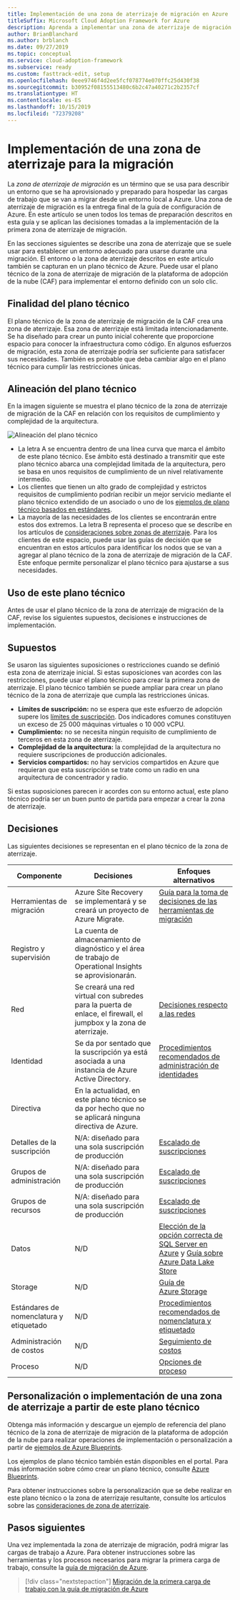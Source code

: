 ```yaml
---
title: Implementación de una zona de aterrizaje de migración en Azure
titleSuffix: Microsoft Cloud Adoption Framework for Azure
description: Aprenda a implementar una zona de aterrizaje de migración en Azure.
author: BrianBlanchard
ms.author: brblanch
ms.date: 09/27/2019
ms.topic: conceptual
ms.service: cloud-adoption-framework
ms.subservice: ready
ms.custom: fasttrack-edit, setup
ms.openlocfilehash: 0eee9746f4d2ee5fcf078774e070ffc25d430f38
ms.sourcegitcommit: b30952f08155513480c6b2c47a40271c2b2357cf
ms.translationtype: HT
ms.contentlocale: es-ES
ms.lasthandoff: 10/15/2019
ms.locfileid: "72379208"
---
```

# <a name="deploy-a-migration-landing-zone"></a>Implementación de una zona de aterrizaje para la migración

La *zona de aterrizaje de migración* es un término que se usa para describir un entorno que se ha aprovisionado y preparado para hospedar las cargas de trabajo que se van a migrar desde un entorno local a Azure. Una zona de aterrizaje de migración es la entrega final de la guía de configuración de Azure. En este artículo se unen todos los temas de preparación descritos en esta guía y se aplican las decisiones tomadas a la implementación de la primera zona de aterrizaje de migración.

En las secciones siguientes se describe una zona de aterrizaje que se suele usar para establecer un entorno adecuado para usarse durante una migración. El entorno o la zona de aterrizaje descritos en este artículo también se capturan en un plano técnico de Azure. Puede usar el plano técnico de la zona de aterrizaje de migración de la plataforma de adopción de la nube (CAF) para implementar el entorno definido con un solo clic.

## <a name="purpose-of-the-blueprint"></a>Finalidad del plano técnico

El plano técnico de la zona de aterrizaje de migración de la CAF crea una zona de aterrizaje. Esa zona de aterrizaje está limitada intencionadamente. Se ha diseñado para crear un punto inicial coherente que proporcione espacio para conocer la infraestructura como código. En algunos esfuerzos de migración, esta zona de aterrizaje podría ser suficiente para satisfacer sus necesidades. También es probable que deba cambiar algo en el plano técnico para cumplir las restricciones únicas.

## <a name="blueprint-alignment"></a>Alineación del plano técnico

En la imagen siguiente se muestra el plano técnico de la zona de aterrizaje de migración de la CAF en relación con los requisitos de cumplimiento y complejidad de la arquitectura.

![Alineación del plano técnico](../../_images/ready/blueprint-overview.png)

- La letra A se encuentra dentro de una línea curva que marca el ámbito de este plano técnico. Ese ámbito está destinado a transmitir que este plano técnico abarca una complejidad limitada de la arquitectura, pero se basa en unos requisitos de cumplimiento de un nivel relativamente intermedio.
- Los clientes que tienen un alto grado de complejidad y estrictos requisitos de cumplimiento podrían recibir un mejor servicio mediante el plano técnico extendido de un asociado o uno de los [ejemplos de plano técnico basados en estándares](https://docs.microsoft.com/azure/governance/blueprints/samples).
- La mayoría de las necesidades de los clientes se encontrarán entre estos dos extremos. La letra B representa el proceso que se describe en los artículos de [consideraciones sobre zonas de aterrizaje](../considerations/index.md). Para los clientes de este espacio, puede usar las guías de decisión que se encuentran en estos artículos para identificar los nodos que se van a agregar al plano técnico de la zona de aterrizaje de migración de la CAF. Este enfoque permite personalizar el plano técnico para ajustarse a sus necesidades.

## <a name="use-this-blueprint"></a>Uso de este plano técnico

Antes de usar el plano técnico de la zona de aterrizaje de migración de la CAF, revise los siguientes supuestos, decisiones e instrucciones de implementación.

## <a name="assumptions"></a>Supuestos

Se usaron las siguientes suposiciones o restricciones cuando se definió esta zona de aterrizaje inicial. Si estas suposiciones van acordes con las restricciones, puede usar el plano técnico para crear la primera zona de aterrizaje. El plano técnico también se puede ampliar para crear un plano técnico de la zona de aterrizaje que cumpla las restricciones únicas.

- **Límites de suscripción:** no se espera que este esfuerzo de adopción supere los [límites de suscripción](https://docs.microsoft.com/azure/azure-subscription-service-limits). Dos indicadores comunes constituyen un exceso de 25 000 máquinas virtuales o 10 000 vCPU.
- **Cumplimiento:** no se necesita ningún requisito de cumplimiento de terceros en esta zona de aterrizaje.
- **Complejidad de la arquitectura:** la complejidad de la arquitectura no requiere suscripciones de producción adicionales.
- **Servicios compartidos:** no hay servicios compartidos en Azure que requieran que esta suscripción se trate como un radio en una arquitectura de concentrador y radio.

Si estas suposiciones parecen ir acordes con su entorno actual, este plano técnico podría ser un buen punto de partida para empezar a crear la zona de aterrizaje.

## <a name="decisions"></a>Decisiones

Las siguientes decisiones se representan en el plano técnico de la zona de aterrizaje.

| Componente | Decisiones | Enfoques alternativos |
|---------|---------|---------|
|Herramientas de migración|Azure Site Recovery se implementará y se creará un proyecto de Azure Migrate.|[Guía para la toma de decisiones de las herramientas de migración](../../decision-guides/migrate-decision-guide/index.md)|
|Registro y supervisión|La cuenta de almacenamiento de diagnóstico y el área de trabajo de Operational Insights se aprovisionarán.|         |
|Red|Se creará una red virtual con subredes para la puerta de enlace, el firewall, el jumpbox y la zona de aterrizaje.|[Decisiones respecto a las redes](../considerations/network-decisions.md)|
|Identidad|Se da por sentado que la suscripción ya está asociada a una instancia de Azure Active Directory.|[Procedimientos recomendados de administración de identidades](https://docs.microsoft.com/azure/security/azure-security-identity-management-best-practices?toc=https://docs.microsoft.com/azure/cloud-adoption-framework/toc.json&bc=https://docs.microsoft.com/azure/cloud-adoption-framework/bread/toc.json)         |
|Directiva|En la actualidad, en este plano técnico se da por hecho que no se aplicará ninguna directiva de Azure.|         |
|Detalles de la suscripción|N/A: diseñado para una sola suscripción de producción|[Escalado de suscripciones](../considerations/scaling-subscriptions.md)|
|Grupos de administración|N/A: diseñado para una sola suscripción de producción|[Escalado de suscripciones](../considerations/scaling-subscriptions.md)         |
|Grupos de recursos|N/A: diseñado para una sola suscripción de producción|[Escalado de suscripciones](../considerations/scaling-subscriptions.md)         |
|Datos|N/D|[Elección de la opción correcta de SQL Server en Azure](https://docs.microsoft.com/azure/sql-database/sql-database-paas-vs-sql-server-iaas?toc=https://docs.microsoft.com/azure/architecture/toc.json&bc=https://docs.microsoft.com/azure/architecture/bread/toc.json) y [Guía sobre Azure Data Lake Store](https://docs.microsoft.com/azure/architecture/guide/technology-choices/data-store-overview) |
|Storage|N/D|[Guía de Azure Storage](../considerations/storage-guidance.md)         |
|Estándares de nomenclatura y etiquetado|N/D|[Procedimientos recomendados de nomenclatura y etiquetado](../considerations/naming-and-tagging.md)         |
|Administración de costos|N/D|[Seguimiento de costos](../azure-best-practices/track-costs.md)|
|Proceso|N/D|[Opciones de proceso](../considerations/compute-decisions.md)|

## <a name="customize-or-deploy-a-landing-zone-from-this-blueprint"></a>Personalización o implementación de una zona de aterrizaje a partir de este plano técnico

Obtenga más información y descargue un ejemplo de referencia del plano técnico de la zona de aterrizaje de migración de la plataforma de adopción de la nube para realizar operaciones de implementación o personalización a partir de [ejemplos de Azure Blueprints](https://docs.microsoft.com/azure/governance/blueprints/samples).

Los ejemplos de plano técnico también están disponibles en el portal. Para más información sobre cómo crear un plano técnico, consulte [Azure Blueprints](./govern-org-compliance.md?tabs=azureblueprints#create-a-blueprint).

Para obtener instrucciones sobre la personalización que se debe realizar en este plano técnico o la zona de aterrizaje resultante, consulte los artículos sobre las [consideraciones de zona de aterrizaje](../considerations/index.md).

## <a name="next-steps"></a>Pasos siguientes

Una vez implementada la zona de aterrizaje de migración, podrá migrar las cargas de trabajo a Azure.
Para obtener instrucciones sobre las herramientas y los procesos necesarios para migrar la primera carga de trabajo, consulte la [guía de migración de Azure](../../migrate/azure-migration-guide/index.md).

> [!div class="nextstepaction"]
> [Migración de la primera carga de trabajo con la guía de migración de Azure](../../migrate/azure-migration-guide/index.md)
